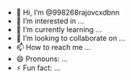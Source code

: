 - 👋 Hi, I’m @998268rajovcxdbnn
- 👀 I’m interested in ...
- 🌱 I’m currently learning ...
- 💞️ I’m looking to collaborate on ...
- 📫 How to reach me ...
- 😄 Pronouns: ...
- ⚡ Fun fact: ...

<!---
998268rajovcxdbnn/998268rajovcxdbnn is a ✨ special ✨ repository because its `README.md` (this file) appears on your GitHub profile.
You can click the Preview link to take a look at your changes.
--->
